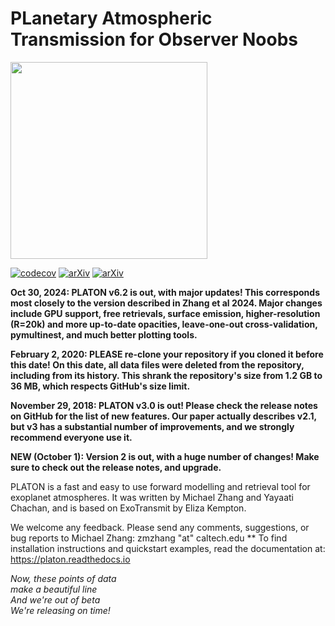 # PLanetary Atmospheric Transmission for Observer Noobs
<img src="logo.png" height="315">

 [![codecov](https://codecov.io/gh/ideasrule/platon/branch/devel/graph/badge.svg)](https://codecov.io/gh/ideasrule/platon)
[![arXiv](http://img.shields.io/badge/arXiv-2004.09513-orange.svg)](https://arxiv.org/abs/2004.09513) 
[![arXiv](http://img.shields.io/badge/arXiv-1811.11761-orange.svg)](https://arxiv.org/abs/1811.11761)

**Oct 30, 2024: PLATON v6.2 is out, with major updates!  This corresponds most closely to the version described in Zhang et al 2024.  Major changes include GPU support, free retrievals, surface emission, higher-resolution (R=20k) and more up-to-date opacities, leave-one-out cross-validation, pymultinest, and much better plotting tools.**

**February 2, 2020: PLEASE re-clone your repository if you cloned it before this
date!  On this date, all data files were deleted from the repository, including
from its history.  This shrank the repository's size from 1.2 GB to 36 MB,
which respects GitHub's size limit.**

**November 29, 2018: PLATON v3.0 is out!  Please check the release notes on GitHub for the list of new features.  Our paper actually describes v2.1, but v3 has a substantial number of improvements, and we strongly recommend everyone use it.**

**NEW (October 1): Version 2 is out, with a huge number of changes! Make sure to check out the release notes, and upgrade.**

PLATON is a fast and easy to use forward modelling and retrieval tool for
exoplanet atmospheres. It was written by Michael Zhang and Yayaati Chachan, and
is based on ExoTransmit by Eliza Kempton.

We welcome any feedback. Please send any comments, suggestions, or bug reports
to Michael Zhang: zmzhang "at" caltech.edu
**
To find installation instructions and quickstart examples, read the
documentation at: https://platon.readthedocs.io

*Now, these points of data  
make a beautiful line  
And we're out of beta  
We're releasing on time!*  
